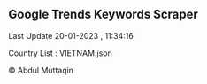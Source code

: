 

## Google Trends Keywords Scraper 
 
Last Update 20-01-2023 , 11:34:16

Country List :
VIETNAM.json



© Abdul Muttaqin 
